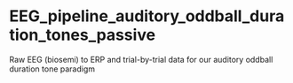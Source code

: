 # EEG_pipeline_auditory_oddball_duration_tones_passive
Raw EEG (biosemi) to ERP and trial-by-trial data for our auditory oddball duration tone paradigm
